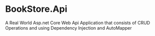 # BookStore.Api
A Real World Asp.net Core Web Api Application
that consists of CRUD Operations and using Dependency Injection and AutoMapper
